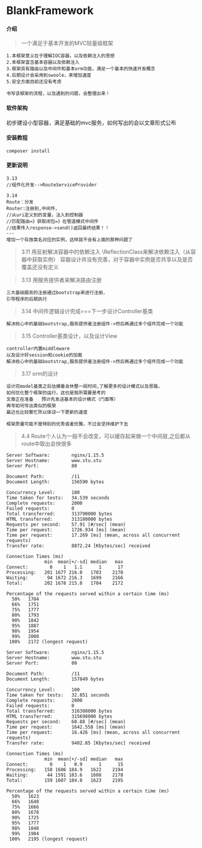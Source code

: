 # BlankFramework

#### 介绍
> 一个满足于基本开发的MVC轻量级框架

    1.本框架意义在于理解IOC容器，以及依赖注入的思想
    2.本框架富含基本容器以及依赖注入
    3.框架具有路由以及中间件和基本orm功能，满足一个基本的快速开发概念
    4.后期设计会采用到swoole，来增加速度
    5.安全方面目前还没有考虑
    
    书写该框架的流程，以及遇到的问题，会整理出来！

#### 软件架构
初步建设小型容器，满足基础的mvc服务，如何写出的会以文章形式公布


#### 安装教程

```
composer install
```

#### 更新说明
    3.13
    //组件化开发-->RouteServiceProvider
    
    3.14
    Route：分发
    Router:注册到,中间件，
    //从uri定义到的变量，注入到控制器
    //匹配路由=》获取闭包=》在管道模式中间件
    //结果传入response->send()返回最终结果！！
    ---
    增加一个存放类名对应的实例，这样就不会有上面的那种问题了
    
> 3.11  用反射解决容器中的依赖注入
    \ReflectionClass来解决依赖注入（从容器中获取实例）
    容器设计并没有完善，对于容器中实例是否共享以及是否覆盖还没有定义

> 3.13 用服务提供者来解决路由注册

    三大基础服务的注册通过bootstrap来进行注册，
    引导程序的后期执行

> 3.14 中间件逻辑设计完成===下一步设计Controller基类

    解决核心中的基础bootstrap,服务提供者注册组件->然后再通过多个组件完成一个功能
    
> 3.15 Controller基类设计，以及设计View

    controller内置middleware
    以及设计好session和cookie的加载
    解决核心中的基础bootstrap,服务提供者注册组件->然后再通过多个组件完成一个功能
    
> 3.17 orm的设计

    设计完model基类之后估摸着会休整一段时间,了解更多的设计模式以及思路，
    如何优化整个框架的运行，这也是我所需要是考的
    文章正在准备   预计先发送基本的设计模式（门面等）
    再写如何写出类似的框架
    最近也比较繁忙所以体谅一下更新的速度
    
    框架质量可能不是特别的优秀或者优雅，不过会坚持维护下去
    
    
> 4.4 Route个人认为一般不会改变，可以缓存起来做一个中间层,之后都从route中取出会快很多
 


```ab
Server Software:        nginx/1.15.5
Server Hostname:        www.stu.stu
Server Port:            80

Document Path:          /11
Document Length:        156590 bytes

Concurrency Level:      100
Time taken for tests:   34.539 seconds
Complete requests:      2000
Failed requests:        0
Total transferred:      313790000 bytes
HTML transferred:       313180000 bytes
Requests per second:    57.91 [#/sec] (mean)
Time per request:       1726.934 [ms] (mean)
Time per request:       17.269 [ms] (mean, across all concurrent requests)
Transfer rate:          8872.24 [Kbytes/sec] received

Connection Times (ms)
              min  mean[+/-sd] median   max
Connect:        0    1   1.1      1      17
Processing:   201 1677 216.0   1703    2170
Waiting:       94 1672 216.3   1699    2166
Total:        202 1678 215.8   1704    2172

Percentage of the requests served within a certain time (ms)
  50%   1704
  66%   1751
  75%   1777
  80%   1793
  90%   1842
  95%   1887
  98%   1954
  99%   2008
 100%   2172 (longest request)

Server Software:        nginx/1.15.5
Server Hostname:        www.stu.stu
Server Port:            80

Document Path:          /11
Document Length:        157849 bytes

Concurrency Level:      100
Time taken for tests:   32.851 seconds
Complete requests:      2000
Failed requests:        0
Total transferred:      316308000 bytes
HTML transferred:       315698000 bytes
Requests per second:    60.88 [#/sec] (mean)
Time per request:       1642.558 [ms] (mean)
Time per request:       16.426 [ms] (mean, across all concurrent requests)
Transfer rate:          9402.85 [Kbytes/sec] received

Connection Times (ms)
              min  mean[+/-sd] median   max
Connect:        0    1   0.9      1      15
Processing:   158 1606 184.9   1622    2194
Waiting:       44 1591 183.6   1608    2178
Total:        159 1607 184.8   1623    2195

Percentage of the requests served within a certain time (ms)
  50%   1623
  66%   1648
  75%   1666
  80%   1678
  90%   1725
  95%   1777
  98%   1848
  99%   1904
 100%   2195 (longest request)
```